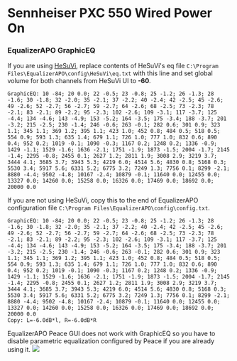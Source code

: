 # Sennheiser PXC 550 Wired Power On
### EqualizerAPO GraphicEQ
If you are using [HeSuVi](https://sourceforge.net/projects/hesuvi/), replace contents of HeSuVi's eq file `C:\Program Files\EqualizerAPO\config\HeSuVi\eq.txt` with this line and set global volume for both channels from HeSuVi UI to **-60**.
```
GraphicEQ: 10 -84; 20 0.0; 22 -0.5; 23 -0.8; 25 -1.2; 26 -1.3; 28 -1.6; 30 -1.8; 32 -2.0; 35 -2.1; 37 -2.2; 40 -2.4; 42 -2.5; 45 -2.6; 49 -2.6; 52 -2.7; 56 -2.7; 59 -2.7; 64 -2.6; 68 -2.5; 73 -2.3; 78 -2.1; 83 -2.1; 89 -2.2; 95 -2.3; 102 -2.6; 109 -3.1; 117 -3.7; 125 -4.4; 134 -4.6; 143 -4.9; 153 -5.2; 164 -3.5; 175 -3.4; 188 -3.7; 201 -3.2; 215 -2.5; 230 -1.4; 246 -0.6; 263 -0.1; 282 0.6; 301 0.9; 323 1.1; 345 1.1; 369 1.2; 395 1.1; 423 1.0; 452 0.8; 484 0.5; 518 0.5; 554 0.9; 593 1.3; 635 1.4; 679 1.1; 726 1.0; 777 1.0; 832 0.6; 890 0.4; 952 0.2; 1019 -0.1; 1090 -0.3; 1167 0.2; 1248 0.2; 1336 -0.9; 1429 -1.1; 1529 -1.6; 1636 -2.1; 1751 -1.9; 1873 -1.5; 2004 -1.7; 2145 -1.4; 2295 -0.8; 2455 0.1; 2627 1.2; 2811 1.9; 3008 2.9; 3219 3.7; 3444 4.1; 3685 3.7; 3943 5.3; 4219 6.0; 4514 5.6; 4830 0.8; 5168 0.3; 5530 3.4; 5917 5.6; 6331 5.2; 6775 3.2; 7249 1.3; 7756 0.1; 8299 -2.1; 8880 -4.4; 9502 -4.8; 10167 -2.4; 10879 -0.1; 11640 0.0; 12455 0.0; 13327 0.0; 14260 0.0; 15258 0.0; 16326 0.0; 17469 0.0; 18692 0.0; 20000 0.0
```
If you are not using HeSuVi, copy this to the end of EqualizerAPO configuration file `C:\Program Files\EqualizerAPO\config\config.txt`.
```
GraphicEQ: 10 -84; 20 0.0; 22 -0.5; 23 -0.8; 25 -1.2; 26 -1.3; 28 -1.6; 30 -1.8; 32 -2.0; 35 -2.1; 37 -2.2; 40 -2.4; 42 -2.5; 45 -2.6; 49 -2.6; 52 -2.7; 56 -2.7; 59 -2.7; 64 -2.6; 68 -2.5; 73 -2.3; 78 -2.1; 83 -2.1; 89 -2.2; 95 -2.3; 102 -2.6; 109 -3.1; 117 -3.7; 125 -4.4; 134 -4.6; 143 -4.9; 153 -5.2; 164 -3.5; 175 -3.4; 188 -3.7; 201 -3.2; 215 -2.5; 230 -1.4; 246 -0.6; 263 -0.1; 282 0.6; 301 0.9; 323 1.1; 345 1.1; 369 1.2; 395 1.1; 423 1.0; 452 0.8; 484 0.5; 518 0.5; 554 0.9; 593 1.3; 635 1.4; 679 1.1; 726 1.0; 777 1.0; 832 0.6; 890 0.4; 952 0.2; 1019 -0.1; 1090 -0.3; 1167 0.2; 1248 0.2; 1336 -0.9; 1429 -1.1; 1529 -1.6; 1636 -2.1; 1751 -1.9; 1873 -1.5; 2004 -1.7; 2145 -1.4; 2295 -0.8; 2455 0.1; 2627 1.2; 2811 1.9; 3008 2.9; 3219 3.7; 3444 4.1; 3685 3.7; 3943 5.3; 4219 6.0; 4514 5.6; 4830 0.8; 5168 0.3; 5530 3.4; 5917 5.6; 6331 5.2; 6775 3.2; 7249 1.3; 7756 0.1; 8299 -2.1; 8880 -4.4; 9502 -4.8; 10167 -2.4; 10879 -0.1; 11640 0.0; 12455 0.0; 13327 0.0; 14260 0.0; 15258 0.0; 16326 0.0; 17469 0.0; 18692 0.0; 20000 0.0
Copy: L=-6.0dB*l, R=-6.0dB*R
```
EqualizerAPO Peace GUI does not work with GraphicEQ so you have to disable parametric equalization configured by Peace if you are already using it.
![](https://raw.githubusercontent.com/jaakkopasanen/AutoEq/master/results/Innerfidelity%202017/innerfidelity/onear/Sennheiser%20PXC%20550%20Wired%20Power%20On/Sennheiser%20PXC%20550%20Wired%20Power%20On.png)

